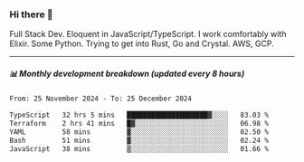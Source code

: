 ### Hi there 👋

Full Stack Dev. Eloquent in JavaScript/TypeScript. I work comfortably with Elixir. Some Python. Trying to get into Rust, Go and Crystal. AWS, GCP.

***

##### 📊 Monthly development breakdown (updated every 8 hours)

<!--START_SECTION:waka-->

```txt
From: 25 November 2024 - To: 25 December 2024

TypeScript   32 hrs 5 mins   ████████████████████▓░░░░   83.03 %
Terraform    2 hrs 41 mins   █▓░░░░░░░░░░░░░░░░░░░░░░░   06.98 %
YAML         58 mins         ▓░░░░░░░░░░░░░░░░░░░░░░░░   02.50 %
Bash         51 mins         ▓░░░░░░░░░░░░░░░░░░░░░░░░   02.24 %
JavaScript   38 mins         ▒░░░░░░░░░░░░░░░░░░░░░░░░   01.66 %
```

<!--END_SECTION:waka-->
